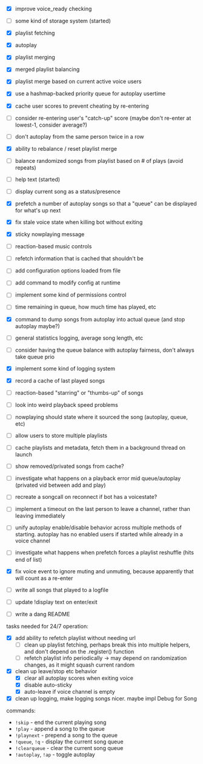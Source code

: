  - [x] improve voice_ready checking
 - [ ] some kind of storage system (started)
 - [x] playlist fetching
 - [x] autoplay
 - [x] playlist merging
 - [x] merged playlist balancing
 - [x] playlist merge based on current active voice users
 - [x] use a hashmap-backed priority queue for autoplay usertime
 - [x] cache user scores to prevent cheating by re-entering
 - [ ] consider re-entering user's "catch-up" score (maybe don't re-enter at lowest-1, consider average?)
 - [ ] don't autoplay from the same person twice in a row
 - [x] ability to rebalance / reset playlist merge
 - [ ] balance randomized songs from playlist based on # of plays (avoid repeats)
 - [ ] help text (started)
 - [ ] display current song as a status/presence
 - [x] prefetch a number of autoplay songs so that a "queue" can be displayed for what's up next
 - [x] fix stale voice state when killing bot without exiting
 - [x] sticky nowplaying message
 - [ ] reaction-based music controls
 - [ ] refetch information that is cached that shouldn't be
 - [ ] add configuration options loaded from file
 - [ ] add command to modify config at runtime
 - [ ] implement some kind of permissions control
 - [ ] time remaining in queue, how much time has played, etc
 - [x] command to dump songs from autoplay into actual queue (and stop autoplay maybe?)
 - [ ] general statistics logging, average song length, etc
 - [ ] consider having the queue balance with autoplay fairness, don't always take queue prio
 - [x] implement some kind of logging system
 - [x] record a cache of last played songs
 - [ ] reaction-based "starring" or "thumbs-up" of songs
 - [ ] look into weird playback speed problems
 - [ ] nowplaying should state where it sourced the song (autoplay, queue, etc)
 - [ ] allow users to store multiple playlists
 - [ ] cache playlists and metadata, fetch them in a background thread on launch
 - [ ] show removed/privated songs from cache?
 - [ ] investigate what happens on a playback error mid queue/autoplay (privated vid between add and play)
 - [ ] recreate a songcall on reconnect if bot has a voicestate?
 - [ ] implement a timeout on the last person to leave a channel, rather than leaving immediately
 - [ ] unify autoplay enable/disable behavior across multiple methods of starting. autoplay has no enabled users if started while already in a voice channel
 - [ ] investigate what happens when prefetch forces a playlist reshuffle (hits end of list)
 - [x] fix voice event to ignore muting and unmuting, because apparently that will count as a re-enter
 - [ ] write all songs that played to a logfile
 - [ ] update !display text on enter/exit
 - [ ] write a dang README


tasks needed for 24/7 operation:
 - [x] add ability to refetch playlist without needing url
   - [ ] clean up playlist fetching, perhaps break this into multiple helpers, and don't depend on the .register() function
   - [ ] refetch playlist info periodically -> may depend on randomization changes, as it might squash current random
 - [x] clean up leave/stop etc behavior
   - [x] clear all autoplay scores when exiting voice
   - [x] disable auto-sticky
   - [x] auto-leave if voice channel is empty
 - [x] clean up logging, make logging songs nicer. maybe impl Debug for Song

commands:
 - `!skip` - end the current playing song
 - `!play` - append a song to the queue
 - `!playnext` - prepend a song to the queue
 - `!queue`, `!q` - display the current song queue
 - `!clearqueue` - clear the current song queue
 - `!autoplay`, `!ap` - toggle autoplay
